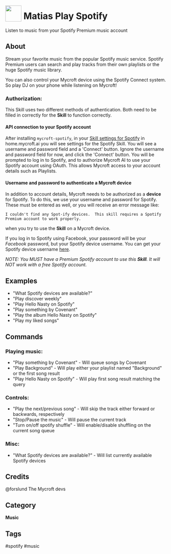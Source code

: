 # <img src='https://rawcdn.githack.com/forslund/spotify-skill/05c19c0fba8a4af150c6eb8cf2e955d59ac83d15/Spotify_Icon.png' card_color='#40db60' width='50' height='50' style='vertical-align:bottom'/> Matias Play Spotify
Listen to music from your Spotify Premium music account

## About
Stream your favorite music from the popular Spotify music service. Spotify
Premium users can search and play tracks from their own playlists or the huge
Spotify music library.

You can also control your Mycroft device using the Spotify Connect system.
So play DJ on your phone while listening on Mycroft!

### Authorization:
This Skill uses two different methods of authentication. Both need to be filled in correctly for the **Skill** to function correctly.

#### API connection to your Spotify account
After installing `mycroft-spotify`, in your [Skill
settings for Spotify](https://home.mycroft.ai/#/skill) in home.mycroft.ai you will see settings for the Spotify Skill. You will see a username and password field and a 'Connect' button. Ignore the username and password field for now, and click the 'Connect' button. You will be prompted to log in to Spotify, and to authorize Mycroft AI to use your Spotify account using OAuth. This allows Mycroft access to your account details such as Playlists.

#### Username and password to authenticate a Mycroft device
In addition to account details, Mycroft needs to be authorized as a **device** for Spotify. To do this, we use your username and password for Spotify. These must be entered as well, or you will receive an error message like:

`I couldn't find any Spot-ify devices.  This skill requires a Spotify Premium account to work properly.`

when you try to use the **Skill** on a Mycroft device.

If you log in to Spotify using Facebook, your password will be your _Facebook_ password, but your Spotify device username. You can get your Spotify device username [here](https://www.spotify.com/us/account/set-device-password/).

_NOTE: You MUST have a Premium Spotify account to use this **Skill**. It will NOT work with a free Spotify account._


## Examples 
* "What Spotify devices are available?"
* "Play discover weekly"
* "Play Hello Nasty on Spotify"
* "Play something by Covenant"
* "Play the album Hello Nasty on Spotify"
* "Play my liked songs"

## Commands

### Playing music:

* "Play something by Covenant" - Will queue songs by Covenant
* "Play Background" - Will play either your playlist named "Background" or the first song result
* "Play Hello Nasty on Spotify" - Will play first song result matching the query

### Controls:
* "Play the next/previous song" - Will skip the track either forward or backwards, respectively
* "Stop/Pause the music" - Will pause the current track
* "Turn on/off spotify shuffle" - Will enable/disable shuffling on the current song queue

### Misc:
* "What Spotify devices are available?" - Will list currently available Spotify devices

## Credits 
@forslund
The Mycroft devs

## Category
**Music**

## Tags
#spotify
#music
